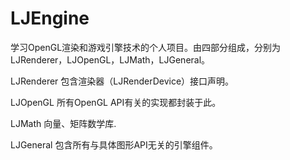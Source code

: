 LJEngine
========

学习OpenGL渲染和游戏引擎技术的个人项目。由四部分组成，分别为LJRenderer，LJOpenGL，LJMath，LJGeneral。

LJRenderer
包含渲染器（LJRenderDevice）接口声明。

LJOpenGL
所有OpenGL API有关的实现都封装于此。

LJMath
向量、矩阵数学库.

LJGeneral
包含所有与具体图形API无关的引擎组件。
